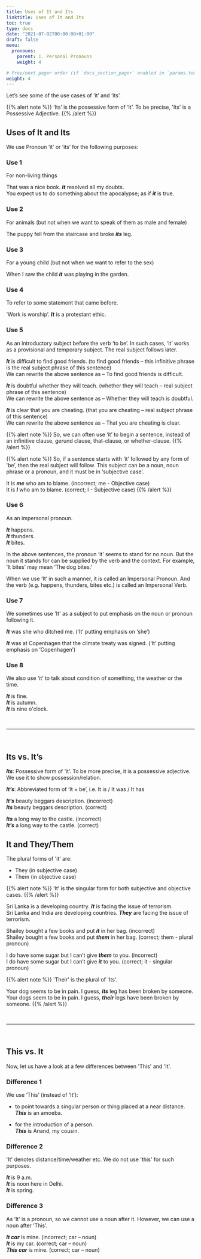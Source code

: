 ```yaml
---
title: Uses of It and Its
linktitle: Uses of It and Its
toc: true
type: docs
date: "2021-07-02T00:00:00+01:00"
draft: false
menu:
  pronouns:
    parent: 1. Personal Pronouns
    weight: 4

# Prev/next pager order (if `docs_section_pager` enabled in `params.toml`)
weight: 4
---
```


Let’s see some of the use cases of ‘it’ and ‘its’. 

{{% alert note %}}
‘Its’ is the possessive form of ‘It’. To be precise, 'Its' is a Possessive Adjective. 
{{% /alert %}}

## Uses of It and Its

We use Pronoun ‘it’ or ‘its’ for the following purposes: 

### Use 1

For non-living things

That was a nice book. ***It*** resolved all my doubts. <br>
You expect us to do something about the apocalypse; as if ***it*** is true. 

### Use 2

For animals (but not when we want to speak of them as male and female) 

The puppy fell from the staircase and broke ***its*** leg. 

### Use 3

For a young child (but not when we want to refer to the sex) 

When I saw the child ***it*** was playing in the garden. 

### Use 4

To refer to some statement that came before.

‘Work is worship’. ***It*** is a protestant ethic. 

### Use 5

As an introductory subject before the verb ‘to be’. In such cases, ‘it’ works as a provisional and temporary subject. The real subject follows later.  

***It*** is difficult to find good friends. (to find good friends – this infinitive phrase is the real subject phrase of this sentence) <br>
We can rewrite the above sentence as – To find good friends is difficult.

***It*** is doubtful whether they will teach. (whether they will teach – real subject phrase of this sentence) <br>
We can rewrite the above sentence as – Whether they will teach is doubtful.

***It*** is clear that you are cheating. (that you are cheating – real subject phrase of this sentence) <br>
We can rewrite the above sentence as – That you are cheating is clear.  

{{% alert note %}}
So, we can often use ‘it’ to begin a sentence, instead of an infinitive clause, gerund clause, that-clause, or whether-clause. 
{{% /alert %}}

{{% alert note %}}
So, if a sentence starts with ‘it’ followed by any form of 'be’, then the real subject will follow. This subject can be a noun, noun phrase or a pronoun, and it must be in ‘subjective case’. 

It is ***<span class="mak-text-color-incorrect">me</span>*** who am to blame. (incorrect; me - Objective case) <br>
It is ***<span class="mak-text-color">I</span>*** who am to blame. (correct; I - Subjective case) 
{{% /alert %}}

### Use 6

As an impersonal pronoun.

***It*** happens. <br>
***It*** thunders. <br>
***It*** bites. 

In the above sentences, the pronoun ‘it’ seems to stand for no noun. But the noun it stands for can be supplied by the verb and the context. For example, ‘It bites’ may mean ‘The dog bites.’

When we use ‘It’ in such a manner, it is called an Impersonal Pronoun. And the verb (e.g. happens, thunders, bites etc.) is called an Impersonal Verb. 

### Use 7

We sometimes use 'It' as a subject to put emphasis on the noun or pronoun following it. 

***It*** was she who ditched me. (‘It’ putting emphasis on ‘she’)

***It*** was at Copenhagen that the climate treaty was signed. (‘It’ putting emphasis on ‘Copenhagen’)

### Use 8

We also use ‘it’ to talk about condition of something, the weather or the time.  

***It*** is fine. <br>
***It*** is autumn. <br>
***It*** is nine o'clock. 

<br><hr><br>

## Its vs. It’s

***Its***: Possessive form of ‘it’. To be more precise, it is a possessive adjective. We use it to show possession/relation. 

***It’s***: Abbreviated form of ‘It + be’, i.e. It is / It was / It has

***<span class="mak-text-color-incorrect">It’s</span>*** beauty beggars description. (incorrect) <br>
***<span class="mak-text-color">Its</span>*** beauty beggars description. (correct)

***<span class="mak-text-color-incorrect">Its</span>*** a long way to the castle. (incorrect) <br>
***<span class="mak-text-color">It’s</span>*** a long way to the castle. (correct)


## It and They/Them 

The plural forms of 'it’ are:
* They (in subjective case)
* Them (in objective case)

{{% alert note %}}
‘It’ is the singular form for both subjective and objective cases. 
{{% /alert %}}

Sri Lanka is a developing country. ***It*** is facing the issue of terrorism. <br>
Sri Lanka and India are developing countries. ***They*** are facing the issue of terrorism.

Shailey bought a few books and put ***<span class="mak-text-color-incorrect">it</span>*** in her bag. (incorrect) <br>
Shailey bought a few books and put ***<span class="mak-text-color">them</span>*** in her bag.  (correct; them - plural pronoun)
 
I do have some sugar but I can’t give ***<span class="mak-text-color-incorrect">them</span>*** to you. (incorrect) <br>
I do have some sugar but I can’t give ***<span class="mak-text-color">it</span>*** to you. (correct; it - singular pronoun) 

{{% alert note %}}
'Their' is the plural of 'Its'.

Your dog seems to be in pain. I guess, ***its*** leg has been broken by someone. <br>
Your dogs seem to be in pain. I guess, ***their*** legs have been broken by someone.
{{% /alert %}}

<br><hr><br>

## This vs. It

Now, let us have a look at a few differences between 'This' and 'It’.

### Difference 1

We use ‘This’ (instead of ‘It’):

* to point towards a singular person or thing placed at a near distance. <br>
***This*** is an amoeba.

* for the introduction of a person. <br>
***This*** is Anand, my cousin.

### Difference 2

'It' denotes distance/time/weather etc. We do not use 'this' for such purposes.

***It*** is 9 a.m. <br>
***It*** is noon here in Delhi. <br>
***It*** is spring. 

### Difference 3

As ‘It’ is a pronoun, so we cannot use a noun after it. However, we can use a noun after ‘This’.

***<span class="mak-text-color-incorrect">It car</span>*** is mine. (incorrect; car – noun) <br>
***<span class="mak-text-color">It</span>*** is my car. (correct; car – noun) <br>
***<span class="mak-text-color">This car</span>*** is mine. (correct; car – noun)

